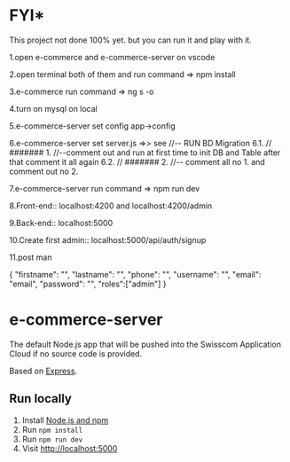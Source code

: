 # ****FYI*****
This project not done 100% yet. but you can run it and play with it.

1.open e-commerce and e-commerce-server on vscode

2.open terminal both of them and run command => npm install

3.e-commerce run command => ng s -o

4.turn on mysql on local

5.e-commerce-server set config app->config

6.e-commerce-server set server.js =>> see //-- RUN BD Migration
6.1. 
// ####### 1.
//--comment out and run at first time to init DB and Table after that comment it all again
6.2.
// ####### 2.
//-- comment all no 1. and comment out no 2.

7.e-commerce-server run command => npm run dev

8.Front-end:: localhost:4200 and localhost:4200/admin

9.Back-end:: localhost:5000

10.Create first admin:: localhost:5000/api/auth/signup

11.post man

{
"firstname": "",
"lastname": "",
"phone": "",
"username": "",
"email": "email",
"password": "",
"roles":["admin"]
}

# e-commerce-server

The default Node.js app that will be pushed into the Swisscom Application Cloud if no source code is provided.

Based on [Express](http://expressjs.com/).

## Run locally

1. Install [Node.js and npm](https://nodejs.org/)
1. Run `npm install`
1. Run `npm run dev`
1. Visit [http://localhost:5000](http://localhost:5000)
